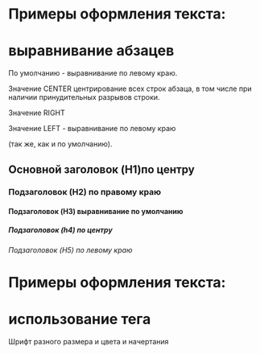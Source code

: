 
<html>
   <link rel="stylesheet" href="Style.css" type="text/css"/>
  <body>
    <h1 class="dolar_po_70_rub">
  Примеры оформления текста:
    </h1>
     <h1 Style="text-align=center">выравнивание абзацев</h1>
             <p>По умолчанию - выравнивание по левому краю.</p>
             <p class="dolar_po_70_rub">Значение CENTER центрирование всех строк абзаца, в том числе при наличии принудительных разрывов строки.</p>
             <p style="text-align=right">Значение RIGHT</p>
             <p style="text-align=left">Значение LEFT - выравнивание по левому краю</p
             <p>(так же, как и по умолчанию).</p>
     <h2>Основной заголовок (H1)по центру</h2>
     <h3 style="text-align=right">Подзаголовок (H2) по правому краю</h3>
     <h4>Подзаголовок (H3) выравнивание по умолчанию</h4>
     <h5 class="dolar_po_70_rub">Подзаголовок (h4) по центру</h5>
     <h6 class="dolar_po_70_rub">Подзаголовок (H5) по левому краю</h6>
        <h1 class="dolar_po_70_rub">Примеры оформления текста:</h1>
        <h1 class="dolar_po_70_rub">использование тега <FONT></h1>
             <p style="font size=:100; font color=pink; font family=Sans-serif">Шрифт разного размера и цвета и начертания</p>
           
   </body>
</html>
